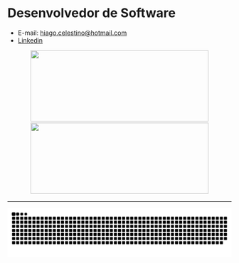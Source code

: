  # Desenvolvedor de Software
 - E-mail: hiago.celestino@hotmail.com
 - [Linkedin](https://linkedin.com.br/in/hiagocelestino)
 
 <div align="center">
   <a href="https://github.com/hiagocelestino">
   <img height="160em" width="400em" src="https://github-readme-stats.vercel.app/api?username=hiagocelestino&show_icons=true&theme=dark&include_all_commits=true&count_private=true"/>
   <img height="160em" width="400em" src="https://github-readme-stats.vercel.app/api/top-langs/?username=hiagocelestino&layout=compact&langs_count=7&theme=dark"/>
 </div>
 
 <hr/>
 
<div> 
 
  ![Snake animation](https://github.com/hiagocelestino/hiagocelestino/blob/output/github-contribution-grid-snake.svg)
 
</div>

